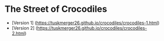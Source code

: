 # The Street of Crocodiles

- [Version 1] (https://tuskmerger26.github.io/crocodiles/crocodiles-1.html)
- [Version 2] (https://tuskmerger26.github.io/crocodiles/crocodiles-2.html)